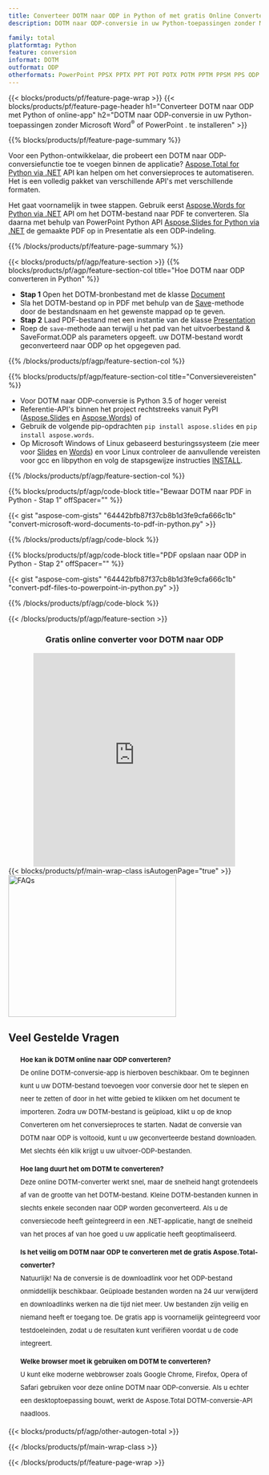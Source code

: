 ```yaml
---
title: Converteer DOTM naar ODP in Python of met gratis Online Converter
description: DOTM naar ODP-conversie in uw Python-toepassingen zonder Microsoft Word of PowerPoint of online. Test snel de gratis DOTM naar ODP online converter voordat u de code integreert. 

family: total
platformtag: Python
feature: conversion
informat: DOTM
outformat: ODP
otherformats: PowerPoint PPSX PPTX PPT POT POTX POTM PPTM PPSM PPS ODP
---
```

{{< blocks/products/pf/feature-page-wrap >}}
{{< blocks/products/pf/feature-page-header h1="Converteer DOTM naar ODP met Python of online-app" h2="DOTM naar ODP-conversie in uw Python-toepassingen zonder Microsoft Word<sup>&reg;</sup> of PowerPoint . te installeren" >}}

{{% blocks/products/pf/feature-page-summary %}}

Voor een Python-ontwikkelaar, die probeert een DOTM naar ODP-conversiefunctie toe te voegen binnen de applicatie? [Aspose.Total for Python via .NET](https://products.aspose.com/total/python-net/) API kan helpen om het conversieproces te automatiseren. Het is een volledig pakket van verschillende API's met verschillende formaten.  

Het gaat voornamelijk in twee stappen. Gebruik eerst [Aspose.Words for Python via .NET](https://products.aspose.com/words/python-net/) API om het DOTM-bestand naar PDF te converteren. Sla daarna met behulp van PowerPoint Python API [Aspose.Slides for Python via .NET](https://products.aspose.com/slides/python-net/) de gemaakte PDF op in Presentatie als een ODP-indeling. 

{{% /blocks/products/pf/feature-page-summary %}}

{{< blocks/products/pf/agp/feature-section >}}
{{% blocks/products/pf/agp/feature-section-col title="Hoe DOTM naar ODP converteren in Python" %}}
- **Stap 1** Open het DOTM-bronbestand met de klasse [Document](https://reference.aspose.com/words/python-net/aspose.words/document/)
- Sla het DOTM-bestand op in PDF met behulp van de [Save](https://reference.aspose.com/words/python-net/aspose.words/document/save/)-methode door de bestandsnaam en het gewenste mappad op te geven.
-  **Stap 2** Laad PDF-bestand met een instantie van de klasse [Presentation](https://reference.aspose.com/slides/python-net/aspose.slides/presentation/)
-  Roep de `save`-methode aan terwijl u het pad van het uitvoerbestand & SaveFormat.ODP als parameters opgeeft.  uw DOTM-bestand wordt geconverteerd naar ODP op het opgegeven pad.

{{% /blocks/products/pf/agp/feature-section-col %}}

{{% blocks/products/pf/agp/feature-section-col title="Conversievereisten" %}}

- Voor DOTM naar ODP-conversie is Python 3.5 of hoger vereist
- Referentie-API's binnen het project rechtstreeks vanuit PyPI ([Aspose.Slides](https://pypi.org/project/Aspose.Slides/) en [Aspose.Words](https://pypi.org/project/aspose-words/)) of
- Gebruik de volgende pip-opdrachten ```pip install aspose.slides``` en ```pip install aspose.words```. 
- Op Microsoft Windows of Linux gebaseerd besturingssysteem (zie meer voor [Slides](https://docs.aspose.com/slides/python-net/system-requirements/) en [Words](https://docs.aspose.com/words/python-net/system-requirements/)) en voor Linux controleer de aanvullende vereisten voor gcc en libpython en volg de stapsgewijze instructies [INSTALL](https://docs.aspose.com/words/python-net/installation/).
 

{{% /blocks/products/pf/agp/feature-section-col %}}

{{% blocks/products/pf/agp/code-block title="Bewaar DOTM naar PDF in Python - Stap 1" offSpacer="" %}}

{{< gist "aspose-com-gists" "64442bfb87f37cb8b1d3fe9cfa666c1b" "convert-microsoft-word-documents-to-pdf-in-python.py" >}}

{{% /blocks/products/pf/agp/code-block %}}

{{% blocks/products/pf/agp/code-block title="PDF opslaan naar ODP in Python - Stap 2" offSpacer="" %}}

{{< gist "aspose-com-gists" "64442bfb87f37cb8b1d3fe9cfa666c1b" "convert-pdf-files-to-powerpoint-in-python.py" >}}

{{% /blocks/products/pf/agp/code-block %}}

{{< /blocks/products/pf/agp/feature-section >}}

<div class="container-fluid agp-content bg-white aboutfile box-1 vh100 section nopbtm">
<div class=container>
<div class=row>
<div class="demobox tc col-md-12 padding-0" align="center">

<h3>Gratis online converter voor DOTM naar ODP</h3>

<iframe title="dotm naar odp conversie online tool" style="border: none; height: 426px;" scrolling="no" src="https://total-conversion-app-65z5r2lp.k8s.dynabic.com/?to=odp&from=dotm" id="child-iframe" width="80%"></iframe>

</div></div>
</div></div>
{{< blocks/products/pf/main-wrap-class isAutogenPage="true" >}}
<style>.howtolist li{margin-right: 0!important;line-height: 26px;position: relative;margin-bottom: 10px;font-size: 13px;list-style-type: none;}</style>
<div class="col-md-12 tl bg-gray-dark howtolist section">
  <a class="anchor" name="faqpage"></a>
  <div class="container tl dflex" itemscope="" itemtype="https://schema.org/FAQPage">
      <div class="col-md-4 howtosectiongfx">
          <img class="social-panel-hide-on-mobile" src="https://www.groupdocs.cloud/templates/brand/images/groupdocs/conversion/groupdocs_conversion-brand.png" alt="FAQs" width="335" height="283">
      </div>
      <div class="howtosection col-md-8">
          <div>
              <h2>Veel Gestelde Vragen</h2>
              <ul>
                  <li itemscope="" itemprop="mainEntity" itemtype="https://schema.org/Question">
                      <div>
                          <span itemprop="name"><b>Hoe kan ik DOTM online naar ODP converteren?</b></span>
                      </div>
                      <div itemscope="" itemprop="acceptedAnswer" itemtype="https://schema.org/Answer">
                          <span itemprop="text">De online DOTM-conversie-app is hierboven beschikbaar. Om te beginnen kunt u uw DOTM-bestand toevoegen voor conversie door het te slepen en neer te zetten of door in het witte gebied te klikken om het document te importeren. Zodra uw DOTM-bestand is geüpload, klikt u op de knop Converteren om het conversieproces te starten. Nadat de conversie van DOTM naar ODP is voltooid, kunt u uw geconverteerde bestand downloaden. Met slechts één klik krijgt u uw uitvoer-ODP-bestanden.</span>
                      </div>
                  </li>
                  <li itemscope="" itemprop="mainEntity" itemtype="https://schema.org/Question">
                      <div>
                          <span itemprop="name"><b>Hoe lang duurt het om DOTM te converteren?</b></span>
                      </div>
                      <div itemscope="" itemprop="acceptedAnswer" itemtype="https://schema.org/Answer">
                          <span itemprop="text">Deze online DOTM-converter werkt snel, maar de snelheid hangt grotendeels af van de grootte van het DOTM-bestand. Kleine DOTM-bestanden kunnen in slechts enkele seconden naar ODP worden geconverteerd. Als u de conversiecode heeft geïntegreerd in een .NET-applicatie, hangt de snelheid van het proces af van hoe goed u uw applicatie heeft geoptimaliseerd.</span>
                      </div>
                  </li>
                  <li itemscope="" itemprop="mainEntity" itemtype="https://schema.org/Question">
                      <div>
                          <span itemprop="name"><b>Is het veilig om DOTM naar ODP te converteren met de gratis Aspose.Total-converter?</b></span>
                      </div>
                      <div itemscope="" itemprop="acceptedAnswer" itemtype="https://schema.org/Answer">
                          <span itemprop="text">Natuurlijk! Na de conversie is de downloadlink voor het ODP-bestand onmiddellijk beschikbaar. Geüploade bestanden worden na 24 uur verwijderd en downloadlinks werken na die tijd niet meer. Uw bestanden zijn veilig en niemand heeft er toegang toe. De gratis app is voornamelijk geïntegreerd voor testdoeleinden, zodat u de resultaten kunt verifiëren voordat u de code integreert.</span>
                      </div>
                  </li>                 
                  <li itemscope="" itemprop="mainEntity" itemtype="https://schema.org/Question">
                      <div>
                          <span itemprop="name"><b>Welke browser moet ik gebruiken om DOTM te converteren?</b></span>
                      </div>
                      <div itemscope="" itemprop="acceptedAnswer" itemtype="https://schema.org/Answer">
                          <span itemprop="text">U kunt elke moderne webbrowser zoals Google Chrome, Firefox, Opera of Safari gebruiken voor deze online DOTM naar ODP-conversie. Als u echter een desktoptoepassing bouwt, werkt de Aspose.Total DOTM-conversie-API naadloos.</span>
                      </div>
                  </li>
              </ul>
          </div>
      </div>
  </div>
{{< blocks/products/pf/agp/other-autogen-total >}}

{{< /blocks/products/pf/main-wrap-class >}}

{{< /blocks/products/pf/feature-page-wrap >}}